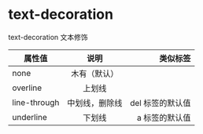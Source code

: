 # text-decoration
text-decoration 文本修饰

| 属性值       |      说明      |         类似标签 |
| ------------ | :------------: | ---------------: |
| none         |  木有（默认）  |                  |
| overline     |     上划线     |                  |
| line-through | 中划线，删除线 | del 标签的默认值 |
| underline    |     下划线     |   a 标签的默认值 |